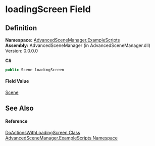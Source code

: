 # loadingScreen Field




## Definition
**Namespace:** <a href="N_AdvancedSceneManager_ExampleScripts">AdvancedSceneManager.ExampleScripts</a>  
**Assembly:** AdvancedSceneManager (in AdvancedSceneManager.dll) Version: 0.0.0.0

**C#**
``` C#
public Scene loadingScreen
```



#### Field Value
<a href="T_AdvancedSceneManager_Models_Scene">Scene</a>

## See Also


#### Reference
<a href="T_AdvancedSceneManager_ExampleScripts_DoActionsWithLoadingScreen">DoActionsWithLoadingScreen Class</a>  
<a href="N_AdvancedSceneManager_ExampleScripts">AdvancedSceneManager.ExampleScripts Namespace</a>  
